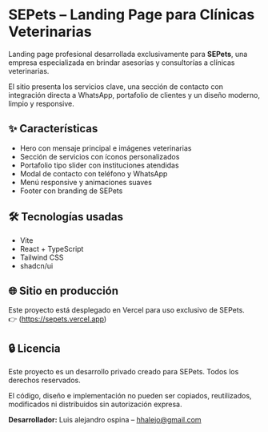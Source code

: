 # SEPets – Landing Page para Clínicas Veterinarias

Landing page profesional desarrollada exclusivamente para **SEPets**, una empresa especializada en brindar asesorías y consultorías a clínicas veterinarias.

El sitio presenta los servicios clave, una sección de contacto con integración directa a WhatsApp, portafolio de clientes y un diseño moderno, limpio y responsive.

## ✨ Características

- Hero con mensaje principal e imágenes veterinarias
- Sección de servicios con íconos personalizados
- Portafolio tipo slider con instituciones atendidas
- Modal de contacto con teléfono y WhatsApp
- Menú responsive y animaciones suaves
- Footer con branding de SEPets

## 🛠 Tecnologías usadas
- Vite
- React + TypeScript
- Tailwind CSS
- shadcn/ui


## 🌐 Sitio en producción

Este proyecto está desplegado en Vercel para uso exclusivo de SEPets.  
👉 (https://sepets.vercel.app) 

## 🔒 Licencia

Este proyecto es un desarrollo privado creado para SEPets. Todos los derechos reservados.

El código, diseño e implementación no pueden ser copiados, reutilizados, modificados ni distribuidos sin autorización expresa.

**Desarrollador:** Luis alejandro ospina – hhalejo@gmail.com
